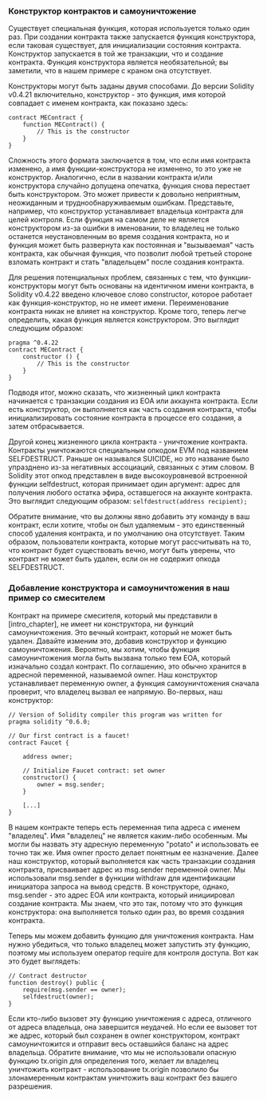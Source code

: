 
### Конструктор контрактов и самоуничтожение
Существует специальная функция, которая используется только один раз. При создании контракта также запускается функция конструктора, если таковая существует, для инициализации состояния контракта. Конструктор запускается в той же транзакции, что и создание контракта. Функция конструктора является необязательной; вы заметили, что в нашем примере с краном она отсутствует.

Конструкторы могут быть заданы двумя способами. До версии Solidity v0.4.21 включительно, конструктор - это функция, имя которой совпадает с именем контракта, как показано здесь:

```
contract MEContract {
    function MEContract() {
        // This is the constructor
    }
}
```

Сложность этого формата заключается в том, что если имя контракта изменено, а имя функции-конструктора не изменено, то это уже не конструктор. Аналогично, если в названии контракта и/или конструктора случайно допущена опечатка, функция снова перестает быть конструктором. Это может привести к довольно неприятным, неожиданным и труднообнаруживаемым ошибкам. Представьте, например, что конструктор устанавливает владельца контракта для целей контроля. Если функция на самом деле не является конструктором из-за ошибки в именовании, то владелец не только останется неустановленным во время создания контракта, но и функция может быть развернута как постоянная и "вызываемая" часть контракта, как обычная функция, что позволит любой третьей стороне взломать контракт и стать "владельцем" после создания контракта.

Для решения потенциальных проблем, связанных с тем, что функции-конструкторы могут быть основаны на идентичном имени контракта, в Solidity v0.4.22 введено ключевое слово constructor, которое работает как функция-конструктор, но не имеет имени. Переименование контракта никак не влияет на конструктор. Кроме того, теперь легче определить, какая функция является конструктором. Это выглядит следующим образом:

```
pragma ^0.4.22
contract MEContract {
    constructor () {
        // This is the constructor
    }
}
```

Подводя итог, можно сказать, что жизненный цикл контракта начинается с транзакции создания из EOA или аккаунта контракта. Если есть конструктор, он выполняется как часть создания контракта, чтобы инициализировать состояние контракта в процессе его создания, а затем отбрасывается.

Другой конец жизненного цикла контракта - уничтожение контракта. Контракты уничтожаются специальным опкодом EVM под названием SELFDESTRUCT. Раньше он назывался SUICIDE, но это название было упразднено из-за негативных ассоциаций, связанных с этим словом. В Solidity этот опкод представлен в виде высокоуровневой встроенной функции selfdestruct, которая принимает один аргумент: адрес для получения любого остатка эфира, оставшегося на аккаунте контракта. Это выглядит следующим образом:
`selfdestruct(address recipient);`

Обратите внимание, что вы должны явно добавить эту команду в ваш контракт, если хотите, чтобы он был удаляемым - это единственный способ удаления контракта, и по умолчанию она отсутствует. Таким образом, пользователи контракта, которые могут рассчитывать на то, что контракт будет существовать вечно, могут быть уверены, что контракт не может быть удален, если он не содержит опкода SELFDESTRUCT.

### Добавление конструктора и самоуничтожения в наш пример со смесителем
Контракт на примере смесителя, который мы представили в [intro_chapter], не имеет ни конструктора, ни функций самоуничтожения. Это вечный контракт, который не может быть удален. Давайте изменим это, добавив конструктор и функцию самоуничтожения. Вероятно, мы хотим, чтобы функция самоуничтожения могла быть вызвана только тем EOA, который изначально создал контракт. По соглашению, это обычно хранится в адресной переменной, называемой owner. Наш конструктор устанавливает переменную owner, а функция самоуничтожения сначала проверит, что владелец вызвал ее напрямую.
Во-первых, наш конструктор:

```
// Version of Solidity compiler this program was written for
pragma solidity ^0.6.0;

// Our first contract is a faucet!
contract Faucet {

    address owner;

    // Initialize Faucet contract: set owner
    constructor() {
        owner = msg.sender;
    }

    [...]
}
```

В нашем контракте теперь есть переменная типа адреса с именем "владелец". Имя "владелец" не является каким-либо особенным. Мы могли бы назвать эту адресную переменную "potato" и использовать ее точно так же. Имя owner просто делает понятным ее назначение.
Далее наш конструктор, который выполняется как часть транзакции создания контракта, присваивает адрес из msg.sender переменной owner. Мы использовали msg.sender в функции withdraw для идентификации инициатора запроса на вывод средств. В конструкторе, однако, msg.sender - это адрес EOA или контракта, который инициировал создание контракта. Мы знаем, что это так, потому что это функция конструктора: она выполняется только один раз, во время создания контракта.

Теперь мы можем добавить функцию для уничтожения контракта. Нам нужно убедиться, что только владелец может запустить эту функцию, поэтому мы используем оператор require для контроля доступа. Вот как это будет выглядеть:

```
// Contract destructor
function destroy() public {
    require(msg.sender == owner);
    selfdestruct(owner);
}
```

Если кто-либо вызовет эту функцию уничтожения с адреса, отличного от адреса владельца, она завершится неудачей. Но если ее вызовет тот же адрес, который был сохранен в owner конструктором, контракт самоуничтожится и отправит весь оставшийся баланс на адрес владельца. Обратите внимание, что мы не использовали опасную функцию tx.origin для определения того, желает ли владелец уничтожить контракт - использование tx.origin позволило бы злонамеренным контрактам уничтожить ваш контракт без вашего разрешения.

